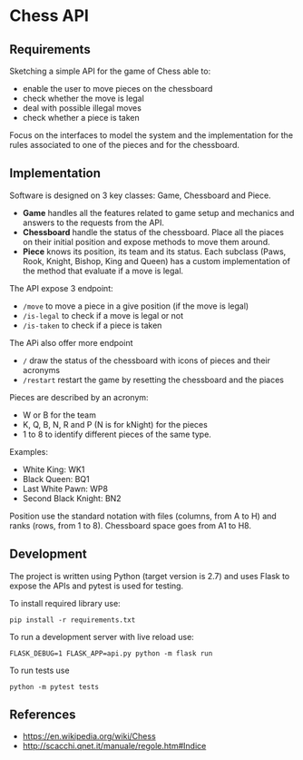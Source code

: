 # Chess API

## Requirements

Sketching a simple API for the game of Chess able to:

- enable the user to move pieces on the chessboard
- check whether the move is legal
- deal with possible illegal moves
- check whether a piece is taken

Focus on the interfaces to model the system and the implementation for the rules associated to one of the pieces and for the chessboard. 

## Implementation

Software is designed on 3 key classes: Game, Chessboard and Piece.

- **Game** handles all the features related to game setup and mechanics and answers to the requests from the API.
- **Chessboard** handle the status of the chessboard. Place all the piaces on their initial position and expose methods to move them around.
- **Piece** knows its position, its team and its status. Each subclass (Paws, Rook, Knight, Bishop, King and Queen) has a custom implementation of the method that evaluate if a move is legal.

The API expose 3 endpoint:
- `/move` to move a piece in a give position (if the move is legal)
- `/is-legal` to check if a move is legal or not
- `/is-taken` to check if a piece is taken

The APi also offer more endpoint
- `/` draw the status of the chessboard with icons of pieces and their acronyms
- `/restart` restart the game by resetting the chessboard and the piaces 

Pieces are described by an acronym:
- W or B for the team
- K, Q, B, N, R and P (N is for kNight) for the pieces
- 1 to 8 to identify different pieces of the same type.

Examples:
- White King: WK1
- Black Queen: BQ1
- Last White Pawn: WP8
- Second Black Knight: BN2

Position use the standard notation with files (columns, from A to H) and ranks (rows, from 1 to 8). Chessboard space goes from A1 to H8.

## Development

The project is written using Python (target version is 2.7) and uses Flask to expose the APIs and pytest is used for testing.

To install required library use:

```
pip install -r requirements.txt
```

To run a development server with live reload use:

```
FLASK_DEBUG=1 FLASK_APP=api.py python -m flask run
```

To run tests use

```
python -m pytest tests
```

## References

- https://en.wikipedia.org/wiki/Chess
- http://scacchi.qnet.it/manuale/regole.htm#Indice